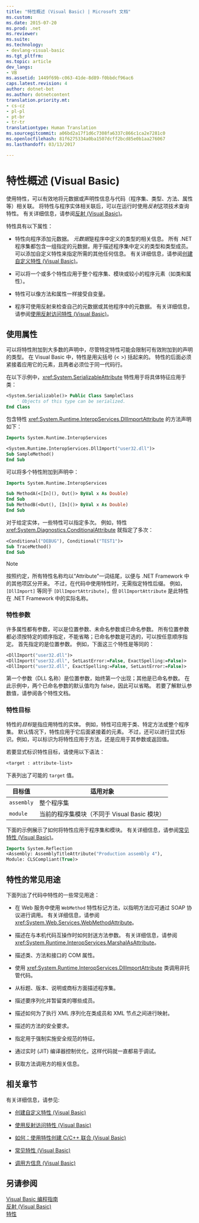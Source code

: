 ```yaml
---
title: "特性概述 (Visual Basic) | Microsoft 文档"
ms.custom: 
ms.date: 2015-07-20
ms.prod: .net
ms.reviewer: 
ms.suite: 
ms.technology:
- devlang-visual-basic
ms.tgt_pltfrm: 
ms.topic: article
dev_langs:
- VB
ms.assetid: 1449f69b-c063-41de-8d89-f0bbdcf96ac6
caps.latest.revision: 4
author: dotnet-bot
ms.author: dotnetcontent
translation.priority.mt:
- cs-cz
- pl-pl
- pt-br
- tr-tr
translationtype: Human Translation
ms.sourcegitcommit: a06bd2a17f1d6c7308fa6337c866c1ca2e7281c0
ms.openlocfilehash: 81f6275334a0ba1507dcff2bcd85e0b1aa276067
ms.lasthandoff: 03/13/2017

---
```

# <a name="attributes-overview-visual-basic"></a>特性概述 (Visual Basic)
使用特性，可以有效地将元数据或声明性信息与代码（程序集、类型、方法、属性等）相关联。 将特性与程序实体相关联后，可以在运行时使用*反射*这项技术查询特性。 有关详细信息，请参阅[反射 (Visual Basic)](../../../../visual-basic/programming-guide/concepts/reflection.md)。  
  
 特性具有以下属性：  
  
-   特性向程序添加元数据。 *元数据*是程序中定义的类型的相关信息。 所有 .NET 程序集都包含一组指定的元数据，用于描述程序集中定义的类型和类型成员。 可以添加自定义特性来指定所需的其他任何信息。 有关详细信息，请参阅[创建自定义特性 (Visual Basic)](../../../../visual-basic/programming-guide/concepts/attributes/creating-custom-attributes.md)。  
  
-   可以将一个或多个特性应用于整个程序集、模块或较小的程序元素（如类和属性）。  
  
-   特性可以像方法和属性一样接受自变量。  
  
-   程序可使用反射来检查自己的元数据或其他程序中的元数据。 有关详细信息，请参阅[使用反射访问特性 (Visual Basic)](../../../../visual-basic/programming-guide/concepts/attributes/accessing-attributes-by-using-reflection.md)。  
  
## <a name="using-attributes"></a>使用属性  
 可以将特性附加到大多数的声明中，尽管特定特性可能会限制可有效附加到的声明的类型。 在 Visual Basic 中，特性是用尖括号 (\< >) 括起来的。 特性的后面必须紧接着应用它的元素，且两者必须位于同一代码行。  
  
 在以下示例中，<xref:System.SerializableAttribute> 特性用于将具体特征应用于类：  
  
```vb  
<System.Serializable()> Public Class SampleClass  
    ' Objects of this type can be serialized.  
End Class  
```  
  
 包含特性 <xref:System.Runtime.InteropServices.DllImportAttribute> 的方法声明如下：  
  
```vb  
Imports System.Runtime.InteropServices  
```  
  
```vb  
<System.Runtime.InteropServices.DllImport("user32.dll")>   
Sub SampleMethod()  
End Sub  
```  
  
 可以将多个特性附加到声明中：  
  
```vb  
Imports System.Runtime.InteropServices  
```  
  
```vb  
Sub MethodA(<[In](), Out()> ByVal x As Double)  
End Sub  
Sub MethodB(<Out(), [In]()> ByVal x As Double)  
End Sub  
```  
  
 对于给定实体，一些特性可以指定多次。 例如，特性 <xref:System.Diagnostics.ConditionalAttribute> 就指定了多次：  
  
```vb  
<Conditional("DEBUG"), Conditional("TEST1")>   
Sub TraceMethod()  
End Sub  
```  
  
> [!NOTE]
>  按照约定，所有特性名称均以“Attribute”一词结尾，以便与 .NET Framework 中的其他项区分开来。 不过，在代码中使用特性时，无需指定特性后缀。 例如，`[DllImport]` 等同于 `[DllImportAttribute]`，但 `DllImportAttribute` 是此特性在 .NET Framework 中的实际名称。  
  
### <a name="attribute-parameters"></a>特性参数  
 许多属性都有参数，可以是位置参数、未命名参数或已命名参数。 所有位置参数都必须按特定的顺序指定，不能省略；已命名参数是可选的，可以按任意顺序指定。 首先指定的是位置参数。 例如，下面这三个特性是等同的：  
  
```vb  
<DllImport("user32.dll")>  
<DllImport("user32.dll", SetLastError:=False, ExactSpelling:=False)>  
<DllImport("user32.dll", ExactSpelling:=False, SetLastError:=False)>  
```  
  
 第一个参数（DLL 名称）是位置参数，始终第一个出现；其他是已命名参数。 在此示例中，两个已命名参数的默认值均为 false，因此可以省略。 若要了解默认参数值，请参阅各个特性文档。  
  
### <a name="attribute-targets"></a>特性目标  
 特性的*目标*是指应用特性的实体。 例如，特性可应用于类、特定方法或整个程序集。 默认情况下，特性应用于它后面紧接着的元素。 不过，还可以进行显式标识。例如，可以标识为将特性应用于方法，还是应用于其参数或返回值。  
  
 若要显式标识特性目标，请使用以下语法：  
  
```vb  
<target : attribute-list>  
```  
  
 下表列出了可能的 `target` 值。  
  
|目标值|适用对象|  
|------------------|----------------|  
|`assembly`|整个程序集|  
|`module`|当前的程序集模块（不同于 Visual Basic 模块）|  
  
 下面的示例展示了如何将特性应用于程序集和模块。 有关详细信息，请参阅[常见特性 (Visual Basic)](../../../../visual-basic/programming-guide/concepts/attributes/common-attributes.md)。  
  
```vb  
Imports System.Reflection  
<Assembly: AssemblyTitleAttribute("Production assembly 4"),   
Module: CLSCompliant(True)>   
```  
  
## <a name="common-uses-for-attributes"></a>特性的常见用途  
 下面列出了代码中特性的一些常见用途：  
  
-   在 Web 服务中使用 `WebMethod` 特性标记方法，以指明方法应可通过 SOAP 协议进行调用。 有关详细信息，请参阅 <xref:System.Web.Services.WebMethodAttribute>。  
  
-   描述在与本机代码互操作时如何封送方法参数。 有关详细信息，请参阅 <xref:System.Runtime.InteropServices.MarshalAsAttribute>。  
  
-   描述类、方法和接口的 COM 属性。  
  
-   使用 <xref:System.Runtime.InteropServices.DllImportAttribute> 类调用非托管代码。  
  
-   从标题、版本、说明或商标方面描述程序集。  
  
-   描述要序列化并暂留类的哪些成员。  
  
-   描述如何为了执行 XML 序列化在类成员和 XML 节点之间进行映射。  
  
-   描述的方法的安全要求。  
  
-   指定用于强制实施安全规范的特征。  
  
-   通过实时 (JIT) 编译器控制优化，这样代码就一直都易于调试。  
  
-   获取方法调用方的相关信息。  
  
## <a name="related-sections"></a>相关章节  
 有关详细信息，请参见:  
  
-   [创建自定义特性 (Visual Basic)](../../../../visual-basic/programming-guide/concepts/attributes/creating-custom-attributes.md)  
  
-   [使用反射访问特性 (Visual Basic)](../../../../visual-basic/programming-guide/concepts/attributes/accessing-attributes-by-using-reflection.md)  
  
-   [如何：使用特性创建 C/C++ 联合 (Visual Basic)](../../../../visual-basic/programming-guide/concepts/attributes/how-to-create-a-c-cpp-union-by-using-attributes.md)  
  
-   [常见特性 (Visual Basic)](../../../../visual-basic/programming-guide/concepts/attributes/common-attributes.md)  
  
-   [调用方信息 (Visual Basic)](../../../../visual-basic/programming-guide/concepts/caller-information.md)  
  
## <a name="see-also"></a>另请参阅  
 [Visual Basic 编程指南](../../../../visual-basic/programming-guide/index.md)   
 [反射 (Visual Basic)](../../../../visual-basic/programming-guide/concepts/reflection.md)   
 [特性](https://msdn.microsoft.com/library/5x6cd29c)
